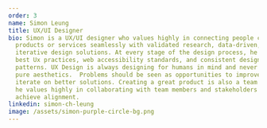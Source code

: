 ```yaml
---
order: 3
name: Simon Leung
title: UX/UI Designer
bio: Simon is a UX/UI designer who values highly in connecting people closer to
  products or services seamlessly with validated research, data-driven, and
  iterative design solutions. At every stage of the design process, he enforced
  best Ux practices, web accessibility standards, and consistent design
  patterns. UX Design is always designing for humans in mind and never just for
  pure aesthetics.  Problems should be seen as opportunities to improve and
  iterate on better solutions. Creating a great product is also a team sport, so
  he values highly in collaborating with team members and stakeholders to
  achieve alignment.
linkedin: simon-ch-leung
image: /assets/simon-purple-circle-bg.png
---
```

